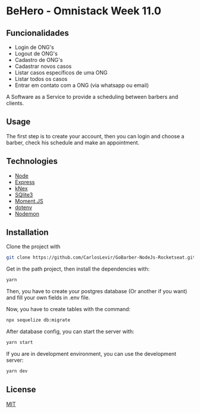 # BeHero - Omnistack Week 11.0

## Funcionalidades
  - Login de ONG's
  - Logout de ONG's
  - Cadastro de ONG's
  - Cadastrar novos casos
  - Listar casos específicos de uma ONG
  - Listar todos os casos
  - Entrar em contato com a ONG (via whatsapp ou email)

A Software as a Service to provide a scheduling between barbers and clients.

## Usage

The first step is to create your account, then you can login and choose a barber, check his schedule and make an appointment.

## Technologies

- [Node](https://nodejs.org/en/)
- [Express](https://expressjs.com/pt-br/)
- [kNex](https://www.knexjs.org/)
- [SQlite3](https://www.sqlite.org/index.html)
- [Moment.JS](https://momentjs.com/)
- [dotenv](https://www.npmjs.com/package/dotenv)
- [Nodemon](https://nodemon.io/)

## Installation

Clone the project with

```sh
git clone https://github.com/CarlosLevir/GoBarber-NodeJs-Rocketseat.git
```

Get in the path project, then install the dependencies with:

```sh
yarn
```

Then, you have to create your postgres database (Or another if you want) and fill your own fields in .env file.

Now, you have to create tables with the command:

```sh
npx sequelize db:migrate
```

After database config, you can start the server with:

```sh
yarn start
```

If you are in development environment, you can use the development server:

```sh
yarn dev
```

## License

[MIT](https://choosealicense.com/licenses/mit/)